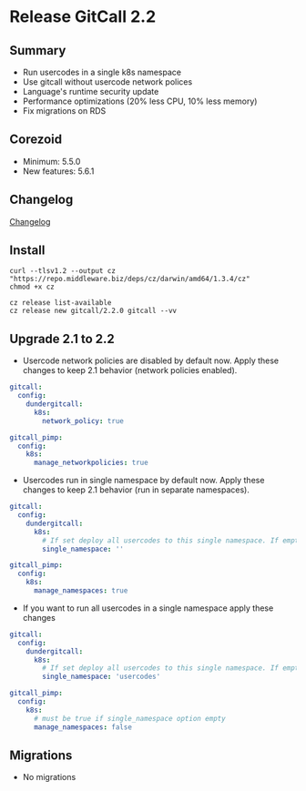 # Release GitCall 2.2

## Summary

* Run usercodes in a single k8s namespace
* Use gitcall without usercode network polices
* Language's runtime security update
* Performance optimizations (20% less CPU, 10% less memory)
* Fix migrations on RDS

## Corezoid

* Minimum: 5.5.0
* New features: 5.6.1

## Changelog

[Changelog](CHANGELOG.md)

## Install

```
curl --tlsv1.2 --output cz "https://repo.middleware.biz/deps/cz/darwin/amd64/1.3.4/cz"
chmod +x cz

cz release list-available
cz release new gitcall/2.2.0 gitcall --vv
```

## Upgrade 2.1 to 2.2

* Usercode network policies are disabled by default now. Apply these changes to keep 2.1 behavior (network policies enabled).  

```yaml
gitcall:
  config:
    dundergitcall:
      k8s:
        network_policy: true

gitcall_pimp:
  config:
    k8s:
      manage_networkpolicies: true

```

* Usercodes run in single namespace by default now. Apply these changes to keep 2.1 behavior (run in separate namespaces).

```yaml
gitcall:
  config:
    dundergitcall:
      k8s:
        # If set deploy all usercodes to this single namespace. If empty deploy usercodes to {owner_id} namespaces (2.1.0 behavior)
        single_namespace: ''

gitcall_pimp:
  config:
    k8s:
      manage_namespaces: true
```

* If you want to run all usercodes in a single namespace apply these changes

```yaml
gitcall:
  config:
    dundergitcall:
      k8s:
        # If set deploy all usercodes to this single namespace. If empty deploy usercodes to {owner_id} namespaces (2.1.0 behavior)
        single_namespace: 'usercodes'

gitcall_pimp:
  config:
    k8s:
      # must be true if single_namespace option empty
      manage_namespaces: false
```


## Migrations

* No migrations